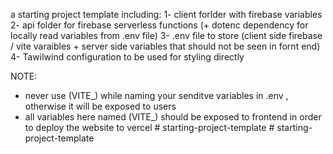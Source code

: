 a starting project template including:
1- client forlder with firebase variables
2- api folder for firebase serverless functions (+ dotenc dependency for locally read variables from .env file)
3- .env file to store (client side firebase / vite varaibles + server side variables that should not be seen in fornt end)
4- Tawilwind configuration to be used for styling directly

NOTE:

- never use (VITE\_) while naming your senditve variables in .env , otherwise it will be exposed to users
- all variables here named (VITE\_) should be exposed to frontend in order to deploy the website to vercel
#   s t a r t i n g - p r o j e c t - t e m p l a t e 
 
 #   s t a r t i n g - p r o j e c t - t e m p l a t e 
 
 